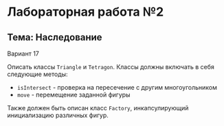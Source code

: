 Лабораторная работа №2
=====
Тема: Наследование
-----
Вариант 17

Описать классы `Triangle` и `Tetragon`. Классы должны включать в себя следующие методы:
- `isIntersect` - проверка на пересечение с другим многоугольником
- `move` - перемещение заданной фигуры

Также должен быть описан класс `Factory`, инкапсулирующий инициализацию различных фигур.